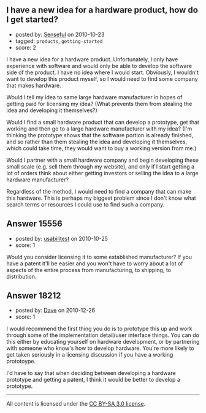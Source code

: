 ## I have a new idea for a hardware product, how do I get started?

- posted by: [Senseful](https://stackexchange.com/users/-1/4965-senseful) on 2010-10-23
- tagged: `products`, `getting-started`
- score: 2

I have a new idea for a hardware product. Unfortunately, I only have experience with software and would only be able to develop the software side of the product. I have no idea where I would start. Obviously, I wouldn't want to develop this product myself, so I would need to find some company that makes hardware. 

Would I tell my idea to same large hardware manufacturer in hopes of getting paid for licensing my idea? (What prevents them from stealing the idea and developing it themselves?)

Would I find a small hardware product that can develop a prototype, get that working and then go to a large hardware manufacturer with my idea? (I'm thinking the prototype shows that the software portion is already finished, and so rather than them stealing the idea and developing it themselves, which could take time, they would want to buy a working version from me.)

Would I partner with a small hardware company and begin developing these small scale (e.g. sell them through my website), and only if I start getting a lot of orders think about either getting investors or selling the idea to a large hardware manufacturer?

Regardless of the method, I would need to find a company that can make this hardware. This is perhaps my biggest problem since I don't know what search terms or resources I could use to find such a company.


## Answer 15556

- posted by: [usabilitest](https://stackexchange.com/users/-1/3024-usabilitest) on 2010-10-25
- score: 1

Would you consider licensing it to some established manufacturer? If you have a patent it'll be easier and you won't have to worry about a lot of aspects of the entire process from manufacturing, to shipping, to distribution.


## Answer 18212

- posted by: [Dave](https://stackexchange.com/users/-1/6162-dave) on 2010-12-26
- score: 1

I would recommend the first thing you do is to prototype this up and work through some of the implementation detail/user interface things. You can do this either by educating yourself on hardware development, or by partnering with someone who know's how to develop hardware. You're more likely to get taken seriously in a licensing discussion if you have a working prototoype. 

I'd have to say that when deciding between developing a hardware prototype and getting a patent, I think it would be better to develop a prototype. 





---

All content is licensed under the [CC BY-SA 3.0 license](https://creativecommons.org/licenses/by-sa/3.0/).
